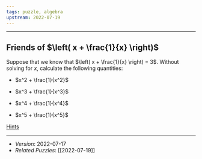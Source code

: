```yaml
---
tags: puzzle, algebra
upstream: 2022-07-19
---
```


--------------------------------------------------------------------------------------------

## Friends of $\left( x + \frac{1}{x} \right)$

Suppose that we know that $\left( x + \frac{1}{x} \right) = 3$. Without solving for $x$,
calculate the following quantities:

* $x^2 + \frac{1}{x^2}$

* $x^3 + \frac{1}{x^3}$

* $x^4 + \frac{1}{x^4}$

* $x^5 + \frac{1}{x^5}$

[Hints](2022-07-17-Hints.md)

--------------------------------------------------------------------------------------------

* _Version_: 2022-07-17
* _Related Puzzles_: [[2022-07-19]]
